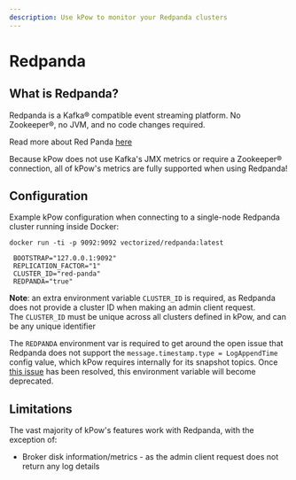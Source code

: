 ```yaml
---
description: Use kPow to monitor your Redpanda clusters
---
```


# Redpanda

## What is Redpanda?

Redpanda is a Kafka® compatible event streaming platform. No Zookeeper®, no JVM, and no code changes required.

Read more about Red Panda [here](https://vectorized.io/)

Because kPow does not use Kafka's JMX metrics or require a Zookeeper® connection, all of kPow's metrics are fully supported when using Redpanda!

## Configuration

Example kPow configuration when connecting to a single-node Redpanda cluster running inside Docker:

```
docker run -ti -p 9092:9092 vectorized/redpanda:latest
```

```text
 BOOTSTRAP="127.0.0.1:9092"
 REPLICATION_FACTOR="1"
 CLUSTER_ID="red-panda"
 REDPANDA="true"
```

**Note**: an extra environment variable `CLUSTER_ID` is required, as Redpanda does not provide a cluster ID when making an admin client request.   
The `CLUSTER_ID` must be unique across all clusters defined in kPow, and can be any unique identifier

The `REDPANDA` environment var is required to get around the open issue that Redpanda does not support the `message.timestamp.type = LogAppendTime` config value, which kPow requires internally for its snapshot topics. Once [this issue](https://github.com/vectorizedio/redpanda/issues/626) has been resolved, this environment variable will become deprecated.

## Limitations

The vast majority of kPow's features work with Redpanda, with the exception of:

* Broker disk information/metrics - as the admin client request does not return any log details

